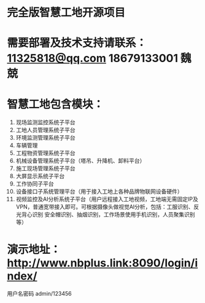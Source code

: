# 完全版智慧工地开源项目
# 需要部署及技术支持请联系：11325818@qq.com  18679133001 魏兢
# 智慧工地包含模块：
  1. 现场监测监控系统子平台
  2. 工地人员管理系统子平台
  3. 环境监测管理系统子平台
  4. 车辆管理
  5. 工程物资管理系统子平台
  6. 机械设备管理系统子平台（塔吊、升降机、卸料平台）
  7. 施工现场管理系统子平台
  8. 大屏显示系统子平台
  9. 工作协同子平台
  10. 设备接口子系统管理平台（用于接入工地上各种品牌物联网设备硬件）
  11. 视频监控及AI分析系统子平台（用户远程接入工地视频，工地端无需固定IP及VPN，普通宽带接入即可。可根据摄像头做视觉AI分析，包括：工服识别、反光背心识别
  安全帽识别、抽烟识别，工作场景使用手机识别，人员聚集识别等）
 
 # 演示地址：http://www.nbplus.link:8090/login/index/
 用户名密码 admin/123456

